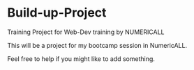 # Build-up-Project
Training Project for Web-Dev training by NUMERICALL

This will be a project for my bootcamp session in NumericALL.

Feel free to help if you might like to add something.
